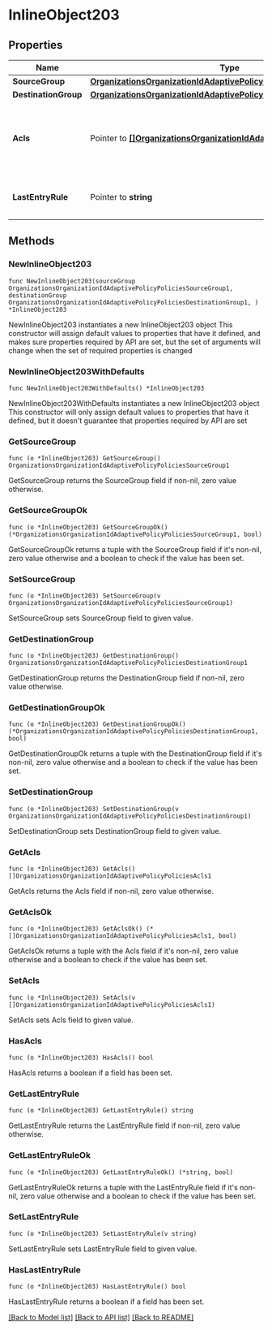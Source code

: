 # InlineObject203

## Properties

Name | Type | Description | Notes
------------ | ------------- | ------------- | -------------
**SourceGroup** | [**OrganizationsOrganizationIdAdaptivePolicyPoliciesSourceGroup1**](OrganizationsOrganizationIdAdaptivePolicyPoliciesSourceGroup1.md) |  | 
**DestinationGroup** | [**OrganizationsOrganizationIdAdaptivePolicyPoliciesDestinationGroup1**](OrganizationsOrganizationIdAdaptivePolicyPoliciesDestinationGroup1.md) |  | 
**Acls** | Pointer to [**[]OrganizationsOrganizationIdAdaptivePolicyPoliciesAcls1**](OrganizationsOrganizationIdAdaptivePolicyPoliciesAcls1.md) | An ordered array of adaptive policy ACLs (each requires one unique attribute) that apply to this policy (default: []) | [optional] 
**LastEntryRule** | Pointer to **string** | The rule to apply if there is no matching ACL (default: \&quot;default\&quot;) | [optional] 

## Methods

### NewInlineObject203

`func NewInlineObject203(sourceGroup OrganizationsOrganizationIdAdaptivePolicyPoliciesSourceGroup1, destinationGroup OrganizationsOrganizationIdAdaptivePolicyPoliciesDestinationGroup1, ) *InlineObject203`

NewInlineObject203 instantiates a new InlineObject203 object
This constructor will assign default values to properties that have it defined,
and makes sure properties required by API are set, but the set of arguments
will change when the set of required properties is changed

### NewInlineObject203WithDefaults

`func NewInlineObject203WithDefaults() *InlineObject203`

NewInlineObject203WithDefaults instantiates a new InlineObject203 object
This constructor will only assign default values to properties that have it defined,
but it doesn't guarantee that properties required by API are set

### GetSourceGroup

`func (o *InlineObject203) GetSourceGroup() OrganizationsOrganizationIdAdaptivePolicyPoliciesSourceGroup1`

GetSourceGroup returns the SourceGroup field if non-nil, zero value otherwise.

### GetSourceGroupOk

`func (o *InlineObject203) GetSourceGroupOk() (*OrganizationsOrganizationIdAdaptivePolicyPoliciesSourceGroup1, bool)`

GetSourceGroupOk returns a tuple with the SourceGroup field if it's non-nil, zero value otherwise
and a boolean to check if the value has been set.

### SetSourceGroup

`func (o *InlineObject203) SetSourceGroup(v OrganizationsOrganizationIdAdaptivePolicyPoliciesSourceGroup1)`

SetSourceGroup sets SourceGroup field to given value.


### GetDestinationGroup

`func (o *InlineObject203) GetDestinationGroup() OrganizationsOrganizationIdAdaptivePolicyPoliciesDestinationGroup1`

GetDestinationGroup returns the DestinationGroup field if non-nil, zero value otherwise.

### GetDestinationGroupOk

`func (o *InlineObject203) GetDestinationGroupOk() (*OrganizationsOrganizationIdAdaptivePolicyPoliciesDestinationGroup1, bool)`

GetDestinationGroupOk returns a tuple with the DestinationGroup field if it's non-nil, zero value otherwise
and a boolean to check if the value has been set.

### SetDestinationGroup

`func (o *InlineObject203) SetDestinationGroup(v OrganizationsOrganizationIdAdaptivePolicyPoliciesDestinationGroup1)`

SetDestinationGroup sets DestinationGroup field to given value.


### GetAcls

`func (o *InlineObject203) GetAcls() []OrganizationsOrganizationIdAdaptivePolicyPoliciesAcls1`

GetAcls returns the Acls field if non-nil, zero value otherwise.

### GetAclsOk

`func (o *InlineObject203) GetAclsOk() (*[]OrganizationsOrganizationIdAdaptivePolicyPoliciesAcls1, bool)`

GetAclsOk returns a tuple with the Acls field if it's non-nil, zero value otherwise
and a boolean to check if the value has been set.

### SetAcls

`func (o *InlineObject203) SetAcls(v []OrganizationsOrganizationIdAdaptivePolicyPoliciesAcls1)`

SetAcls sets Acls field to given value.

### HasAcls

`func (o *InlineObject203) HasAcls() bool`

HasAcls returns a boolean if a field has been set.

### GetLastEntryRule

`func (o *InlineObject203) GetLastEntryRule() string`

GetLastEntryRule returns the LastEntryRule field if non-nil, zero value otherwise.

### GetLastEntryRuleOk

`func (o *InlineObject203) GetLastEntryRuleOk() (*string, bool)`

GetLastEntryRuleOk returns a tuple with the LastEntryRule field if it's non-nil, zero value otherwise
and a boolean to check if the value has been set.

### SetLastEntryRule

`func (o *InlineObject203) SetLastEntryRule(v string)`

SetLastEntryRule sets LastEntryRule field to given value.

### HasLastEntryRule

`func (o *InlineObject203) HasLastEntryRule() bool`

HasLastEntryRule returns a boolean if a field has been set.


[[Back to Model list]](../README.md#documentation-for-models) [[Back to API list]](../README.md#documentation-for-api-endpoints) [[Back to README]](../README.md)


